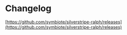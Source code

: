 # Changelog

[https://github.com/symbiote/silverstripe-ralph/releases](https://github.com/symbiote/silverstripe-ralph/releases)
